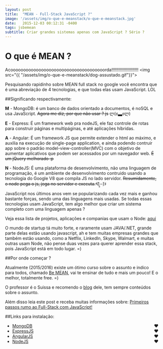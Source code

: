 ```yaml
---
layout: post
title:  "MEAN - Full-Stack JavaScript ?"
image: '/assets/img/o-que-e-meanstack/o-que-e-meanstack.jpg'
date:   2015-12-03 00:12:31 -0400
tags: jsbemean
subtitle: Criar grandes sistemas apenas com JavaScript ? Sério ?
---
```


# O que é MEAN ? 

Acooooooooooooooooooooooooooooooooooooorda!!!!!!!!!!!!!!!!!!!!!!
<img src="{{ "/assets/img/o-que-e-meanstack/dog-assustado.gif"}}">

Pesquisando rapidinho sobre MEAN full stack no google você encontra que é uma abreviação de 4 tecnologias, e que todas elas usam JavaScript. LOL 

##Significando respectivamente:

<b>M</b> - MongoDB: é um banco de dados orientado a documentos, é noSQL e usa JavaScript. <del>Agora me diz, por que não usar ? js</del> ლ(ಠ▃ಠლ) 

<b>E</b> - Express: É um framework web pra nodeJS, ele faz controle de rotas para construir páginas e multipáginas, e até aplicações híbridas.

<b>A</b> - Angular: É um framework JS que permite extender o html ao máximo, e auxilia na execução de single-page application, e ainda podendo contruir app sobre o padrão model-view-controller(MVC) com o objetivo de aumentar aplicativos que podem ser acessados por um navegador web. <del>É um jQuery melhorado :p</del>

<b>N</b> - NodeJS: É uma plataforma de desenvolvimento, não uma linguagem de programação, é um ambiente de desenvolvimento contruido usando a tecnologia do Google V8 que compila JS no lado servidor. <del>Resumidamente, o node pega o js, joga no servidor e executa.</del>٩(-̮̮̃-̃)۶

JavaScript nos últimos anos vem se popularizando cada vez mais e ganhou bastante forças, sendo uma das linguagens mais usadas.
Se todas essas tecnologias usam JavaScript, tem algo melhor que criar um sistema
completo com uma linguagem apenas ?

Veja essa lista de projetos, aplicações e companias que usam o Node:
[aqui](https://github.com/nodejs/node-v0.x-archive/wiki/Projects%2C-Applications%2C-and-Companies-Using-Node)

O mundo de startup tá muito forte, e raramente usam JAVA/.NET, grande parte delas estão usando javascript, ah e tem muitas empresas grandes que também estão usando, como a Netflix, LinkedIn, Skype, Walmart, e muitas outras usam Node, não pense duas vezes para querer aprender essa stack, pois JavaScript está em todo lugar. =)

##Por onde começar ? 

Atualmente (2015/2016) existe um ótimo curso sobre o assunto e indico para todos, chamado [Be MEAN](http://dagora.net/be-mean/), vai te ensinar de tudo e mais um pouco! E o melhor, totalmente free. =)

O professor é o Suissa e recomendo o [blog](http://nomadev.com.br/) dele, tem sempre conteúdos sobre o assunto.

Além disso leia este post e receba muitas informações sobre: 
[Primeiros passos rumo ao Full-Stack com JavaScript!](https://medium.com/@cristofersousa/full-stack-developer-como-me-tornar-um-5c9d23765461#.g5xz3zu3u)

##Links para instalação:
- [MongoDB](https://www.mongodb.org/) <span id="coracao" style="float:right"> ♥</span> 
- [ExpressJS](http://expressjs.com/en/index.html) <span id="coracao" style="float:right"> ♥</span> 
- [AngularJS](https://angularjs.org/) <span id="coracao" style="float:right"> ♥</span> 
- [NodeJS](https://nodejs.org/en/) <span id="coracao" style="float:right"> ♥</span> 

